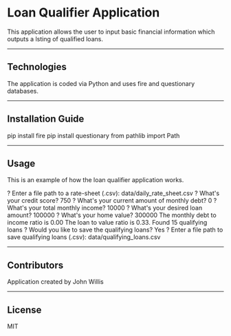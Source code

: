 # Loan Qualifier Application

This application allows the user to input basic financial information which outputs a lsting of qualified loans.

---

## Technologies

The application is coded via Python and uses fire and questionary databases.

---

## Installation Guide

pip install fire
pip install questionary
from pathlib import Path

---

## Usage

This is an example of how the loan qualifier application works.

? Enter a file path to a rate-sheet (.csv): data/daily_rate_sheet.csv
? What's your credit score? 750
? What's your current amount of monthly debt? 0
? What's your total monthly income? 10000
? What's your desired loan amount? 100000
? What's your home value? 300000
The monthly debt to income ratio is 0.00
The loan to value ratio is 0.33.
Found 15 qualifying loans
? Would you like to save the qualifying loans? Yes
? Enter a file path to save qualifying loans (.csv): data/qualifying_loans.csv

---

## Contributors

Application created by John Willis

---

## License

MIT
